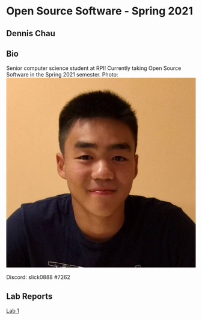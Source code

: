 # Open Source Software - Spring 2021
## Dennis Chau

## Bio
Senior computer science student at RPI! Currently taking Open Source Software in the Spring 2021 semester.
Photo:
![Headshot](./headshot.jpg)


Discord: slick0888 #7262

## Lab Reports
[Lab 1](labs/lab-01/report.md)